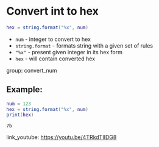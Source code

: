 # Convert int to hex

```lua
hex = string.format("%x", num)
```

- `num` - integer to convert to hex
- `string.format` - formats string with a given set of rules
- `"%x"` - present given integer in its hex form
- `hex` - will contain converted hex

group: convert_num

## Example: 
```lua
num = 123
hex = string.format("%x", num)
print(hex)
```
```
7b

```

link_youtube: https://youtu.be/4TRkdTIIDG8
